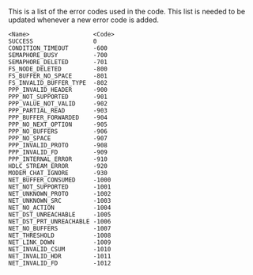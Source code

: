 This is a list of the error codes used in the code.
This list is needed to be updated whenever a new error code is added.

    <Name>                  <Code>
    SUCCESS                 0
    CONDITION_TIMEOUT       -600
    SEMAPHORE_BUSY          -700
    SEMAPHORE_DELETED       -701
    FS_NODE_DELETED         -800
    FS_BUFFER_NO_SPACE      -801
    FS_INVALID_BUFFER_TYPE  -802
    PPP_INVALID_HEADER      -900
    PPP_NOT_SUPPORTED       -901
    PPP_VALUE_NOT_VALID     -902
    PPP_PARTIAL_READ        -903
    PPP_BUFFER_FORWARDED    -904
    PPP_NO_NEXT_OPTION      -905
    PPP_NO_BUFFERS          -906
    PPP_NO_SPACE            -907
    PPP_INVALID_PROTO       -908
    PPP_INVALID_FD          -909
    PPP_INTERNAL_ERROR      -910
    HDLC_STREAM_ERROR       -920
    MODEM_CHAT_IGNORE       -930
    NET_BUFFER_CONSUMED     -1000
    NET_NOT_SUPPORTED       -1001
    NET_UNKNOWN_PROTO       -1002
    NET_UNKNOWN_SRC         -1003
    NET_NO_ACTION           -1004
    NET_DST_UNREACHABLE     -1005
    NET_DST_PRT_UNREACHABLE -1006
    NET_NO_BUFFERS          -1007
    NET_THRESHOLD           -1008
    NET_LINK_DOWN           -1009
    NET_INVALID_CSUM        -1010
    NET_INVALID_HDR         -1011
    NET_INVALID_FD          -1012
